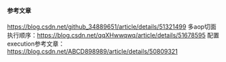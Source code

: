 #### 参考文章
https://blog.csdn.net/github_34889651/article/details/51321499
多aop切面执行顺序：https://blog.csdn.net/qqXHwwqwq/article/details/51678595
配置execution参考文章：https://blog.csdn.net/ABCD898989/article/details/50809321
